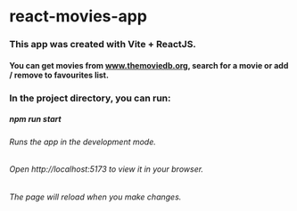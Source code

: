 # react-movies-app
### This app was created with Vite + ReactJS.
#### You can get movies from www.themoviedb.org, search for a movie or add / remove to favourites list.

### In the project directory, you can run:
##### npm run start
###### Runs the app in the development mode.
###### Open http://localhost:5173 to view it in your browser.

###### The page will reload when you make changes.
